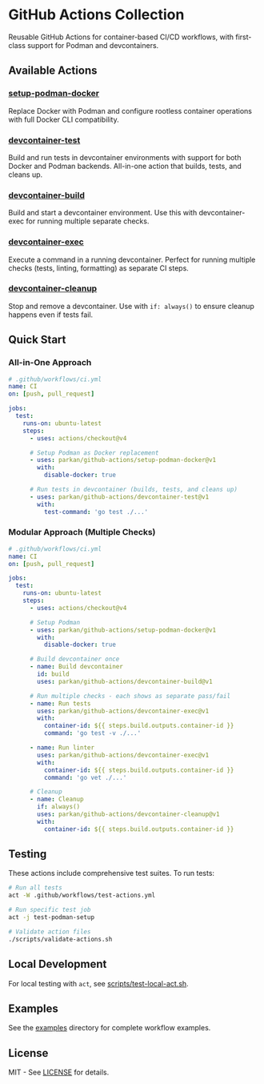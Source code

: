 # GitHub Actions Collection

Reusable GitHub Actions for container-based CI/CD workflows, with first-class support for Podman and devcontainers.

## Available Actions

### [setup-podman-docker](./setup-podman-docker)
Replace Docker with Podman and configure rootless container operations with full Docker CLI compatibility.

### [devcontainer-test](./devcontainer-test)
Build and run tests in devcontainer environments with support for both Docker and Podman backends. All-in-one action that builds, tests, and cleans up.

### [devcontainer-build](./devcontainer-build)
Build and start a devcontainer environment. Use this with devcontainer-exec for running multiple separate checks.

### [devcontainer-exec](./devcontainer-exec)
Execute a command in a running devcontainer. Perfect for running multiple checks (tests, linting, formatting) as separate CI steps.

### [devcontainer-cleanup](./devcontainer-cleanup)
Stop and remove a devcontainer. Use with `if: always()` to ensure cleanup happens even if tests fail.

## Quick Start

### All-in-One Approach

```yaml
# .github/workflows/ci.yml
name: CI
on: [push, pull_request]

jobs:
  test:
    runs-on: ubuntu-latest
    steps:
      - uses: actions/checkout@v4

      # Setup Podman as Docker replacement
      - uses: parkan/github-actions/setup-podman-docker@v1
        with:
          disable-docker: true

      # Run tests in devcontainer (builds, tests, and cleans up)
      - uses: parkan/github-actions/devcontainer-test@v1
        with:
          test-command: 'go test ./...'
```

### Modular Approach (Multiple Checks)

```yaml
# .github/workflows/ci.yml
name: CI
on: [push, pull_request]

jobs:
  test:
    runs-on: ubuntu-latest
    steps:
      - uses: actions/checkout@v4

      # Setup Podman
      - uses: parkan/github-actions/setup-podman-docker@v1
        with:
          disable-docker: true

      # Build devcontainer once
      - name: Build devcontainer
        id: build
        uses: parkan/github-actions/devcontainer-build@v1

      # Run multiple checks - each shows as separate pass/fail
      - name: Run tests
        uses: parkan/github-actions/devcontainer-exec@v1
        with:
          container-id: ${{ steps.build.outputs.container-id }}
          command: 'go test -v ./...'

      - name: Run linter
        uses: parkan/github-actions/devcontainer-exec@v1
        with:
          container-id: ${{ steps.build.outputs.container-id }}
          command: 'go vet ./...'

      # Cleanup
      - name: Cleanup
        if: always()
        uses: parkan/github-actions/devcontainer-cleanup@v1
        with:
          container-id: ${{ steps.build.outputs.container-id }}
```

## Testing

These actions include comprehensive test suites. To run tests:

```bash
# Run all tests
act -W .github/workflows/test-actions.yml

# Run specific test job
act -j test-podman-setup

# Validate action files
./scripts/validate-actions.sh
```

## Local Development

For local testing with `act`, see [scripts/test-local-act.sh](./scripts/test-local-act.sh).

## Examples

See the [examples](./examples) directory for complete workflow examples.

## License

MIT - See [LICENSE](./LICENSE) for details.
